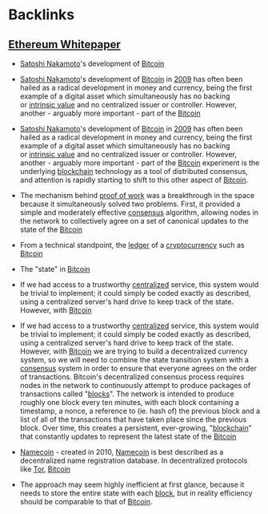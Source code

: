 
# Backlinks
## [Ethereum Whitepaper](<Ethereum Whitepaper.md>)
- [Satoshi Nakamoto](<Satoshi Nakamoto.md>)'s development of [Bitcoin](<Bitcoin.md>)

- [Satoshi Nakamoto](<Satoshi Nakamoto.md>)'s development of [Bitcoin](<Bitcoin.md>) in [2009](<2009.md>) has often been hailed as a radical development in money and currency, being the first example of a digital asset which simultaneously has no backing or [intrinsic value](http://bitcoinmagazine.com/8640/an-exploration-of-intrinsic-value-what-it-is-why-bitcoin-doesnt-have-it-and-why-bitcoin-does-have-it/) and no centralized issuer or controller. However, another - arguably more important - part of the [Bitcoin](<Bitcoin.md>)

- [Satoshi Nakamoto](<Satoshi Nakamoto.md>)'s development of [Bitcoin](<Bitcoin.md>) in [2009](<2009.md>) has often been hailed as a radical development in money and currency, being the first example of a digital asset which simultaneously has no backing or [intrinsic value](http://bitcoinmagazine.com/8640/an-exploration-of-intrinsic-value-what-it-is-why-bitcoin-doesnt-have-it-and-why-bitcoin-does-have-it/) and no centralized issuer or controller. However, another - arguably more important - part of the [Bitcoin](<Bitcoin.md>) experiment is the underlying [blockchain](<blockchain.md>) technology as a tool of distributed consensus, and attention is rapidly starting to shift to this other aspect of [Bitcoin](<Bitcoin.md>).

- The mechanism behind [proof of work](<proof of work.md>) was a breakthrough in the space because it simultaneously solved two problems. First, it provided a simple and moderately effective [consensus](<consensus.md>) algorithm, allowing nodes in the network to collectively agree on a set of canonical updates to the state of the [Bitcoin](<Bitcoin.md>)

- From a technical standpoint, the [ledger](<ledger.md>) of a [cryptocurrency](<cryptocurrency.md>) such as [Bitcoin](<Bitcoin.md>)

- The "state" in [Bitcoin](<Bitcoin.md>)

- If we had access to a trustworthy [centralized](<centralized.md>) service, this system would be trivial to implement; it could simply be coded exactly as described, using a centralized server's hard drive to keep track of the state. However, with [Bitcoin](<Bitcoin.md>)

- If we had access to a trustworthy [centralized](<centralized.md>) service, this system would be trivial to implement; it could simply be coded exactly as described, using a centralized server's hard drive to keep track of the state. However, with [Bitcoin](<Bitcoin.md>) we are trying to build a decentralized currency system, so we will need to combine the state transition system with a [consensus](<consensus.md>) system in order to ensure that everyone agrees on the order of transactions. Bitcoin's decentralized consensus process requires nodes in the network to continuously attempt to produce packages of transactions called "[blocks](<blocks.md>)". The network is intended to produce roughly one block every ten minutes, with each block containing a timestamp, a nonce, a reference to (ie. hash of) the previous block and a list of all of the transactions that have taken place since the previous block. Over time, this creates a persistent, ever-growing, "[blockchain](<blockchain.md>)" that constantly updates to represent the latest state of the [Bitcoin](<Bitcoin.md>)

- [Namecoin](<Namecoin.md>) - created in 2010, [Namecoin](https://namecoin.org/) is best described as a decentralized name registration database. In decentralized protocols like [Tor](<Tor.md>), [Bitcoin](<Bitcoin.md>)

- The approach may seem highly inefficient at first glance, because it needs to store the entire state with each [block](<block.md>), but in reality efficiency should be comparable to that of [Bitcoin](<Bitcoin.md>).

